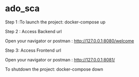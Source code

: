 # ado_sca
Step 1 :To launch the project:
docker-compose up

Step 2 : Access Backend url

Open your navigator or postman :
http://127.0.0.1:8080/welcome

Step 3: Access Frontend url

Open your navigator or postman :
http://127.0.0.1:8081/

To shutdown the project:
docker-compose down
